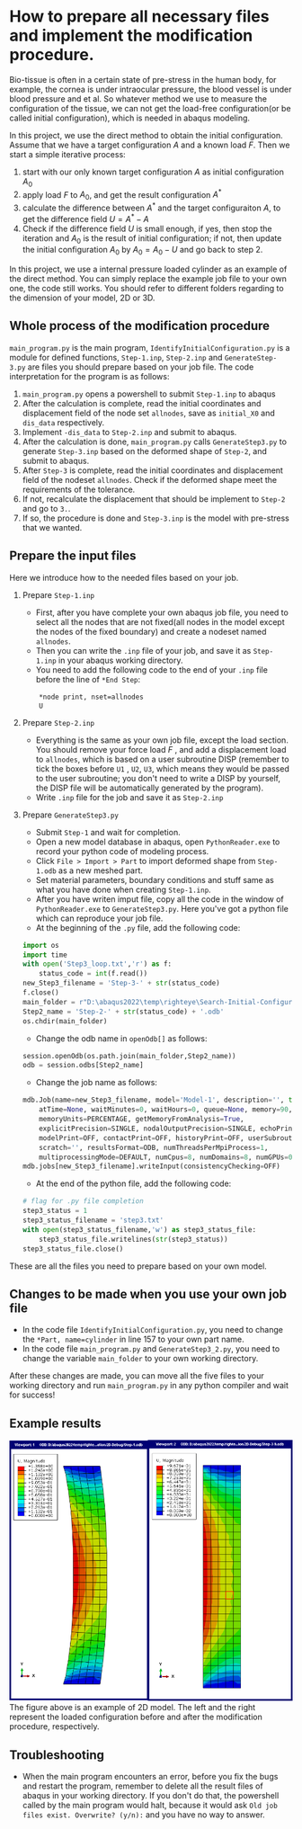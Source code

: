 # How to prepare all necessary files and implement the modification procedure.

Bio-tissue is often in a certain state of pre-stress in the human body, for example, the cornea is under intraocular pressure, the blood vessel is under blood pressure and et al. So whatever method we use to measure the configuration of the tissue, we can not get the load-free configuration(or be called initial configuration), which is needed in abaqus modeling.

In this project, we use the direct method to obtain the initial configuration. Assume that we have a target configuration $A$ and a known load $F$. Then we start a simple iterative process:
1. start with our only known target configuration $A$ as initial configuration $A_0$
2.  apply load $F$ to $A_0$, and get the result configuration $A^{*}$
3.  calculate the difference between $A^*$ and the target configuraiton $A$, to get the difference field $U=A^* -A$
4.  Check if the difference field $U$ is small enough, if yes, then stop the iteration and $A_0$ is the result of  initial configuration; if not, then update the initial configuration $A_0$ by $A_0 = A_0 - U$ and go back to step 2.

In this project, we use a internal pressure loaded cylinder as an example of the direct method. You can simply replace the example job file to your own one, the code still works. You should refer to different folders regarding to the dimension of your model, 2D or 3D.

## Whole process of the modification procedure

`main_program.py` is the main program, `IdentifyInitialConfiguration.py` is a module for defined functions, `Step-1.inp`, `Step-2.inp` and `GenerateStep-3.py` are files you should prepare based on your job file. The code interpretation for the program is as follows:
1. `main_program.py` opens a powershell to submit `Step-1.inp` to abaqus
2. After the calculation is complete, read the initial coordinates and displacement field of the node set `allnodes`, save as `initial_X0` and `dis_data` respectively.
3. Implement `-dis_data` to `Step-2.inp` and submit to abaqus.
4. After the calculation is done, `main_program.py` calls `GenerateStep3.py` to generate `Step-3.inp` based on the deformed shape of `Step-2`, and submit to abaqus.
5. After `Step-3` is complete, read the initial coordinates and displacement field of the nodeset `allnodes`. Check if the deformed shape meet the requirements of the tolerance. 
6. If not, recalculate the displacement that should be implement to `Step-2` and go to `3.`.
7. If so, the procedure is done and `Step-3.inp` is the model with pre-stress that we wanted.

## Prepare the input files

Here we introduce how to the needed files based on your job.
1. Prepare `Step-1.inp` 
	- First, after you have complete your own abaqus job file, you need to select all the nodes that are not fixed(all nodes in the model except the nodes of the fixed boundary) and create a nodeset named `allnodes`.
	- Then you can write the `.inp` file of your job, and save it as `Step-1.inp` in your abaqus working directory.
	- You need to add the following code to the end of your `.inp` file before the line of `*End Step`:
	```
	    *node print, nset=allnodes
	    U
	```

2. Prepare `Step-2.inp`
	- Everything is the same as your own job file, except the load section. You should remove your force load $F$ , and add a displacement load to `allnodes`, which is based on a user subroutine DISP (remember to tick the boxes before `U1` , `U2`, `U3`,  which means they would be passed to the user subroutine; you don't need to write a DISP by yourself, the DISP file will be automatically generated by the program).
	- Write `.inp` file for the job and save it as `Step-2.inp` 

3. Prepare `GenerateStep3.py`
	- Submit `Step-1` and wait for completion.
	- Open a new model database in abaqus, open `PythonReader.exe` to record your python code of modeling process.
	- Click `File > Import > Part` to import deformed shape from `Step-1.odb` as a new meshed part.
	- Set material parameters, boundary conditions and stuff same as what you have done when creating `Step-1.inp`.
	- After you have writen imput file, copy all the code in the window of `PythonReader.exe` to `GenerateStep3.py`. Here you've got a python file which can reproduce your job file.
	- At the beginning of the  `.py` file, add the following code:
	```python
	import os
	import time
	with open('Step3_loop.txt','r') as f:
	    status_code = int(f.read())
	new_Step3_filename = 'Step-3-' + str(status_code)
	f.close()
	main_folder = r"D:\abaqus2022\temp\righteye\Search-Initial-Configuration"  # set your own working directory
	Step2_name = 'Step-2-' + str(status_code) + '.odb'
	os.chdir(main_folder)
	```
	- Change the odb name in `openOdb[]`  as follows:
	```python
	session.openOdb(os.path.join(main_folder,Step2_name))
	odb = session.odbs[Step2_name]
	```
	- Change the job name as follows:
	```python
	mdb.Job(name=new_Step3_filename, model='Model-1', description='', type=ANALYSIS,
	    atTime=None, waitMinutes=0, waitHours=0, queue=None, memory=90,
	    memoryUnits=PERCENTAGE, getMemoryFromAnalysis=True,
	    explicitPrecision=SINGLE, nodalOutputPrecision=SINGLE, echoPrint=OFF,
	    modelPrint=OFF, contactPrint=OFF, historyPrint=OFF, userSubroutine='',
	    scratch='', resultsFormat=ODB, numThreadsPerMpiProcess=1,
	    multiprocessingMode=DEFAULT, numCpus=8, numDomains=8, numGPUs=0)
	mdb.jobs[new_Step3_filename].writeInput(consistencyChecking=OFF)
	```
	- At the end of the python file, add the following code:
	```python
	# flag for .py file completion
	step3_status = 1
	step3_status_filename = 'step3.txt'
	with open(step3_status_filename,'w') as step3_status_file:
	    step3_status_file.writelines(str(step3_status))
	step3_status_file.close()
	```

These are all the files you need to prepare based on your own model. 

## Changes to be made when you use your own job file

- In the code file `IdentifyInitialConfiguration.py`, you need to change the `*Part, name=cylinder` in line 157 to your own part name.
- In the code file `main_program.py` and `GenerateStep3_2.py`, you need to change the variable `main_folder` to your own working directory.

After these changes are made, you can move all the five files to your working directory and run `main_program.py` in any python compiler and wait for success!

## Example results

![2D_example.png](2D_example.png)
The figure above is an example of 2D model. The left and the right represent the loaded configuration before and after the modification procedure, respectively.

## Troubleshooting

- When the main program encounters an error, before you fix the bugs and restart the program, remember to delete all the result files of abaqus in your working directory. If you don't do that, the powershell called by the main program would halt, because it would ask `Old job files exist. Overwrite? (y/n):` and you have no way to answer.
